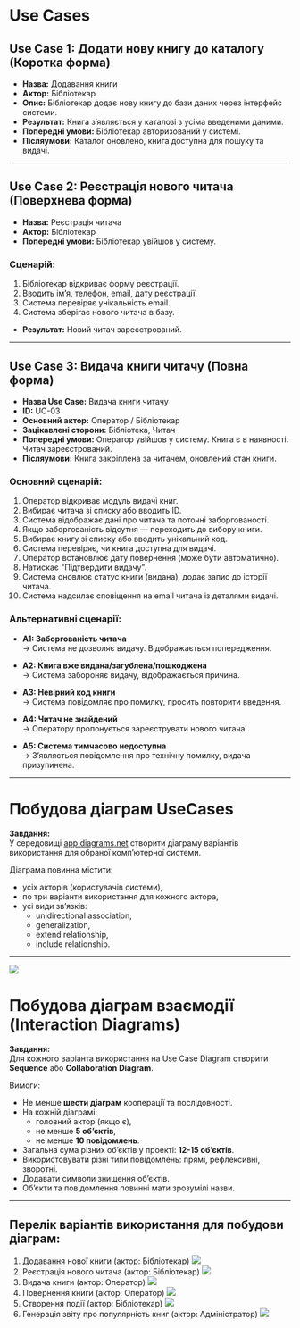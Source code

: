 # Use Cases

## Use Case 1: Додати нову книгу до каталогу (Коротка форма)

- **Назва:** Додавання книги  
- **Актор:** Бібліотекар  
- **Опис:** Бібліотекар додає нову книгу до бази даних через інтерфейс системи.  
- **Результат:** Книга з’являється у каталозі з усіма введеними даними.  
- **Попередні умови:** Бібліотекар авторизований у системі.  
- **Післяумови:** Каталог оновлено, книга доступна для пошуку та видачі.  

---

## Use Case 2: Реєстрація нового читача (Поверхнева форма)

- **Назва:** Реєстрація читача  
- **Актор:** Бібліотекар  
- **Попередні умови:** Бібліотекар увійшов у систему.  

### Сценарій:
1. Бібліотекар відкриває форму реєстрації.
2. Вводить ім’я, телефон, email, дату реєстрації.
3. Система перевіряє унікальність email.
4. Система зберігає нового читача в базу.

- **Результат:** Новий читач зареєстрований.

---

## Use Case 3: Видача книги читачу (Повна форма)

- **Назва Use Case:** Видача книги читачу  
- **ID:** UC-03  
- **Основний актор:** Оператор / Бібліотекар  
- **Зацікавлені сторони:** Бібліотека, Читач  
- **Попередні умови:** Оператор увійшов у систему. Книга є в наявності. Читач зареєстрований.  
- **Післяумови:** Книга закріплена за читачем, оновлений стан книги.

### Основний сценарій:
1. Оператор відкриває модуль видачі книг.
2. Вибирає читача зі списку або вводить ID.
3. Система відображає дані про читача та поточні заборгованості.
4. Якщо заборгованість відсутня — переходить до вибору книги.
5. Вибирає книгу зі списку або вводить унікальний код.
6. Система перевіряє, чи книга доступна для видачі.
7. Оператор встановлює дату повернення (може бути автоматично).
8. Натискає "Підтвердити видачу".
9. Система оновлює статус книги (видана), додає запис до історії читача.
10. Система надсилає сповіщення на email читача із деталями видачі.

### Альтернативні сценарії:
- **A1: Заборгованість читача**  
  → Система не дозволяє видачу. Відображається попередження.

- **A2: Книга вже видана/загублена/пошкоджена**  
  → Система забороняє видачу, відображається причина.

- **A3: Невірний код книги**  
  → Система повідомляє про помилку, просить повторити введення.

- **A4: Читач не знайдений**  
  → Оператору пропонується зареєструвати нового читача.

- **A5: Система тимчасово недоступна**  
  → З’являється повідомлення про технічну помилку, видача призупинена.

---

# Побудова діаграм UseCases

**Завдання:**  
У середовищі [app.diagrams.net](https://app.diagrams.net) створити діаграму варіантів використання для обраної комп’ютерної системи.  

Діаграма повинна містити:
- усіх акторів (користувачів системи),
- по три варіанти використання для кожного актора,
- усі види зв’язків:
  - unidirectional association,
  - generalization,
  - extend relationship,
  - include relationship.

---

![](images/rolesDiagram.png)

# Побудова діаграм взаємодії (Interaction Diagrams)

**Завдання:**  
Для кожного варіанта використання на Use Case Diagram створити **Sequence** або **Collaboration Diagram**.

Вимоги:
- Не менше **шести діаграм** кооперації та послідовності.
- На кожній діаграмі:
  - головний актор (якщо є),
  - не менше **5 об’єктів**,
  - не менше **10 повідомлень**.
- Загальна сума різних об’єктів у проекті: **12-15 об’єктів**.
- Використовувати різні типи повідомлень: прямі, рефлексивні, зворотні.
- Додавати символи знищення об’єктів.
- Об’єкти та повідомлення повинні мати зрозумілі назви.

---

## Перелік варіантів використання для побудови діаграм:

1. Додавання нової книги (актор: Бібліотекар)
![](images/interactionDiagram_1.png)
2. Реєстрація нового читача (актор: Бібліотекар)
![](images/interactionDiagram_2.png)
3. Видача книги (актор: Оператор)
![](images/interactionDiagram_3.png)
4. Повернення книги (актор: Оператор)
![](images/interactionDiagram_4.png)
5. Створення події (актор: Бібліотекар)
![](images/interactionDiagram_5.png)
6. Генерація звіту про популярність книг (актор: Адміністратор)
![](images/interactionDiagram_6.png)
